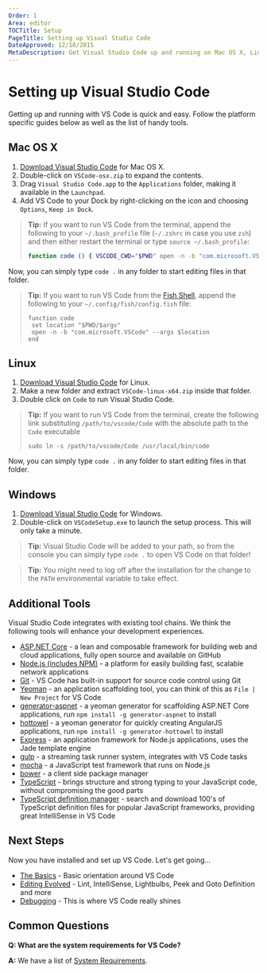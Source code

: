 ```yaml
---
Order: 1
Area: editor
TOCTitle: Setup
PageTitle: Setting up Visual Studio Code
DateApproved: 12/18/2015
MetaDescription: Get Visual Studio Code up and running on Mac OS X, Linux or Windows.
---
```


# Setting up Visual Studio Code

Getting up and running with VS Code is quick and easy.  Follow the platform specific guides below as well as the list of handy tools.

## Mac OS X

1. [Download Visual Studio Code](https://go.microsoft.com/fwlink/?LinkID=534106) for Mac OS X.
2. Double-click on `VSCode-osx.zip` to expand the contents.
3. Drag `Visual Studio Code.app` to the `Applications` folder, making it available in the `Launchpad`.
4. Add VS Code to your Dock by right-clicking on the icon and choosing `Options`, `Keep in Dock`.

>**Tip:** If you want to run VS Code from the terminal, append the following to your `~/.bash_profile` file (`~/.zshrc` in case you use `zsh`) and then either restart the terminal or type `source ~/.bash_profile`:
>
>```bash
>function code () { VSCODE_CWD="$PWD" open -n -b "com.microsoft.VSCode" --args $*; }
>```

Now, you can simply type `code .` in any folder to start editing files in that folder.

>**Tip:** If you want to run VS Code from the [Fish Shell](http://fishshell.com), append the following to your `~/.config/fish/config.fish` file:
>
>```fish
>function code
>  set location "$PWD/$argv"
>  open -n -b "com.microsoft.VSCode" --args $location
>end
>```

## Linux

1. [Download Visual Studio Code](https://go.microsoft.com/fwlink/?LinkID=534108) for Linux.
2. Make a new folder and extract `VSCode-linux-x64.zip` inside that folder.
3. Double click on `Code` to run Visual Studio Code.

>**Tip:** If you want to run VS Code from the terminal, create the following link substituting `/path/to/vscode/Code` with the absolute path to the `Code` executable
>
>```
>sudo ln -s /path/to/vscode/Code /usr/local/bin/code
>```

Now, you can simply type `code .` in any folder to start editing files in that folder.

## Windows

1. [Download Visual Studio Code](https://go.microsoft.com/fwlink/?LinkID=534107) for Windows.
2. Double-click on `VSCodeSetup.exe` to launch the setup process. This will only take a minute.

>**Tip:** Visual Studio Code will be added to your path, so from the console you can simply type `code .` to open VS Code on that folder!

>**Tip:** You might need to log off after the installation for the change to the `PATH` environmental variable to take effect.

## Additional Tools

Visual Studio Code integrates with existing tool chains.  We think the following tools will enhance your development experiences.

- [ASP.NET Core](https://github.com/aspnet/home) - a lean and composable framework for building web and cloud applications, fully open source and available on GitHub
- [Node.js (includes NPM)](https://nodejs.org/) - a platform for easily building fast, scalable network applications
- [Git](http://git-scm.com/download) - VS Code has built-in support for source code control using Git
- [Yeoman](http://yeoman.io/) - an application scaffolding tool, you can think of this as `File | New Project` for VS Code
- [generator-aspnet](https://www.npmjs.com/package/generator-aspnet) - a yeoman generator for scaffolding ASP.NET Core applications, run `npm install -g generator-aspnet` to install
- [hottowel](https://github.com/johnpapa/generator-hottowel) - a yeoman generator for quickly creating AngularJS applications, run `npm install -g generator-hottowel` to install
- [Express](http://expressjs.com/) - an application framework for Node.js applications, uses the Jade template engine
- [gulp](http://gulpjs.com/) - a streaming task runner system, integrates with VS Code tasks
- [mocha](http://mochajs.org/) - a JavaScript test framework that runs on Node.js
- [bower](http://bower.io/) - a client side package manager
- [TypeScript](http://typescriptlang.org) - brings structure and strong typing to your JavaScript code, without compromising the good parts
- [TypeScript definition manager](http://definitelytyped.org/tsd/) - search and download 100's of TypeScript definition files for popular JavaScript frameworks, providing great IntelliSense in VS Code


## Next Steps

Now you have installed and set up VS Code. Let's get going...

* [The Basics](/docs/editor/codebasics.md) - Basic orientation around VS Code
* [Editing Evolved](/docs/editor/editingevolved.md) - Lint, IntelliSense, Lightbulbs, Peek and Goto Definition and more
* [Debugging](/docs/editor/debugging.md) - This is where VS Code really shines



## Common Questions

**Q: What are the system requirements for VS Code?**

**A:** We have a list of [System Requirements](/docs/supporting/requirements.md).

